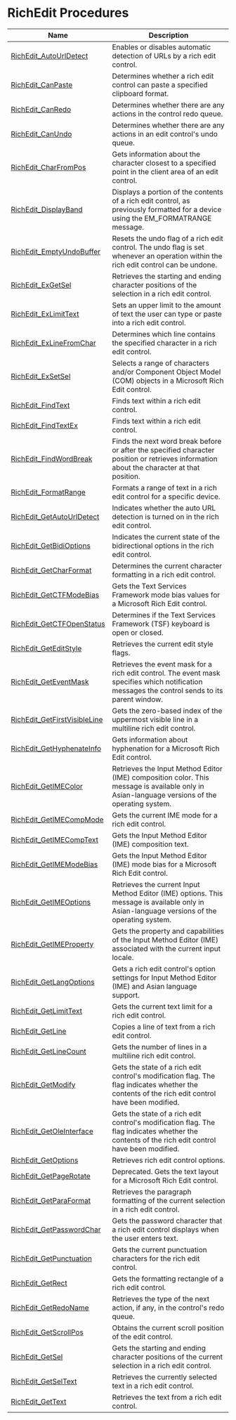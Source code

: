 # RichEdit Procedures

| Name       | Description |
| ---------- | ----------- |
| [RichEdit_AutoUrlDetect](#RichEdit_AutoUrlDetect) | Enables or disables automatic detection of URLs by a rich edit control. |
| [RichEdit_CanPaste](#RichEdit_CanPaste) | Determines whether a rich edit control can paste a specified clipboard format. |
| [RichEdit_CanRedo](#RichEdit_CanRedo) | Determines whether there are any actions in the control redo queue. |
| [RichEdit_CanUndo](#RichEdit_CanUndo) | Determines whether there are any actions in an edit control's undo queue. |
| [RichEdit_CharFromPos](#RichEdit_CharFromPos) | Gets information about the character closest to a specified point in the client area of an edit control. |
| [RichEdit_DisplayBand](#RichEdit_DisplayBand) | Displays a portion of the contents of a rich edit control, as previously formatted for a device using the EM_FORMATRANGE message. |
| [RichEdit_EmptyUndoBuffer](#RichEdit_EmptyUndoBuffer) | Resets the undo flag of a rich edit control. The undo flag is set whenever an operation within the rich edit control can be undone. |
| [RichEdit_ExGetSel](#RichEdit_ExGetSel) | Retrieves the starting and ending character positions of the selection in a rich edit control. |
| [RichEdit_ExLimitText](#RichEdit_ExLimitText) | Sets an upper limit to the amount of text the user can type or paste into a rich edit control. |
| [RichEdit_ExLineFromChar](#RichEdit_ExLineFromChar) | Determines which line contains the specified character in a rich edit control. |
| [RichEdit_ExSetSel](#RichEdit_ExSetSel) | Selects a range of characters and/or Component Object Model (COM) objects in a Microsoft Rich Edit control. |
| [RichEdit_FindText](#RichEdit_FindText) | Finds text within a rich edit control. |
| [RichEdit_FindTextEx](#RichEdit_FindTextEx) | Finds text within a rich edit control. |
| [RichEdit_FindWordBreak](#RichEdit_FindWordBreak) | Finds the next word break before or after the specified character position or retrieves information about the character at that position. |
| [RichEdit_FormatRange](#RichEdit_FormatRange) | Formats a range of text in a rich edit control for a specific device. |
| [RichEdit_GetAutoUrlDetect](#RichEdit_GetAutoUrlDetect) | Indicates whether the auto URL detection is turned on in the rich edit control. |
| [RichEdit_GetBidiOptions](#RichEdit_GetBidiOptions) | Indicates the current state of the bidirectional options in the rich edit control. |
| [RichEdit_GetCharFormat](#RichEdit_GetCharFormat) | Determines the current character formatting in a rich edit control. |
| [RichEdit_GetCTFModeBias](#RichEdit_GetCTFModeBias) | Gets the Text Services Framework mode bias values for a Microsoft Rich Edit control. |
| [RichEdit_GetCTFOpenStatus](#RichEdit_GetCTFOpenStatus) | Determines if the Text Services Framework (TSF) keyboard is open or closed. |
| [RichEdit_GetEditStyle](#RichEdit_GetEditStyle) | Retrieves the current edit style flags. |
| [RichEdit_GetEventMask](#RichEdit_GetEventMask) | Retrieves the event mask for a rich edit control. The event mask specifies which notification messages the control sends to its parent window. |
| [RichEdit_GetFirstVisibleLine](#RichEdit_GetFirstVisibleLine) | Gets the zero-based index of the uppermost visible line in a multiline rich edit control. |
| [RichEdit_GetHyphenateInfo](#RichEdit_GetHyphenateInfo) | Gets information about hyphenation for a Microsoft Rich Edit control. |
| [RichEdit_GetIMEColor](#RichEdit_GetIMEColor) | Retrieves the Input Method Editor (IME) composition color. This message is available only in Asian-language versions of the operating system. |
| [RichEdit_GetIMECompMode](#RichEdit_GetIMECompMode) | Gets the current IME mode for a rich edit control. |
| [RichEdit_GetIMECompText](#RichEdit_GetIMECompText) | Gets the Input Method Editor (IME) composition text. |
| [RichEdit_GetIMEModeBias](#RichEdit_GetIMEModeBias) | Gets the Input Method Editor (IME) mode bias for a Microsoft Rich Edit control. |
| [RichEdit_GetIMEOptions](#RichEdit_GetIMEOptions) | Retrieves the current Input Method Editor (IME) options. This message is available only in Asian-language versions of the operating system. |
| [RichEdit_GetIMEProperty](#RichEdit_GetIMEProperty) | Gets the property and capabilities of the Input Method Editor (IME) associated with the current input locale. |
| [RichEdit_GetLangOptions](#RichEdit_GetLangOptions) | Gets a rich edit control's option settings for Input Method Editor (IME) and Asian language support. |
| [RichEdit_GetLimitText](#RichEdit_GetLimitText) | Gets the current text limit for a rich edit control. |
| [RichEdit_GetLine](#RichEdit_GetLine) | Copies a line of text from a rich edit control. |
| [RichEdit_GetLineCount](#RichEdit_GetLineCount) | Gets the number of lines in a multiline rich edit control. |
| [RichEdit_GetModify](#RichEdit_GetModify) | Gets the state of a rich edit control's modification flag. The flag indicates whether the contents of the rich edit control have been modified. |
| [RichEdit_GetOleInterface](#RichEdit_GetOleInterface) | Gets the state of a rich edit control's modification flag. The flag indicates whether the contents of the rich edit control have been modified. |
| [RichEdit_GetOptions](#RichEdit_GetOptions) | Retrieves rich edit control options. |
| [RichEdit_GetPageRotate](#RichEdit_GetPageRotate) | Deprecated. Gets the text layout for a Microsoft Rich Edit control. |
| [RichEdit_GetParaFormat](#RichEdit_GetParaFormat) | Retrieves the paragraph formatting of the current selection in a rich edit control. |
| [RichEdit_GetPasswordChar](#RichEdit_GetPasswordChar) | Gets the password character that a rich edit control displays when the user enters text. |
| [RichEdit_GetPunctuation](#RichEdit_GetPunctuation) | Gets the current punctuation characters for the rich edit control. |
| [RichEdit_GetRect](#RichEdit_GetRect) | Gets the formatting rectangle of a rich edit control. |
| [RichEdit_GetRedoName](#RichEdit_GetRedoName) | Retrieves the type of the next action, if any, in the control's redo queue. |
| [RichEdit_GetScrollPos](#RichEdit_GetScrollPos) | Obtains the current scroll position of the edit control. |
| [RichEdit_GetSel](#RichEdit_GetSel) | Gets the starting and ending character positions of the current selection in a rich edit control. |
| [RichEdit_GetSelText](#RichEdit_GetSelText) | Retrieves the currently selected text in a rich edit control. |
| [RichEdit_GetText](#RichEdit_GetText) | Retrieves the text from a rich edit control. |


